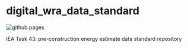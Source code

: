 # digital_wra_data_standard

![github pages](https://github.com/flrs-edf/jsonforms-react-seed/workflows/github%20pages/badge.svg)

IEA Task 43: pre-construction energy estimate data standard repository
